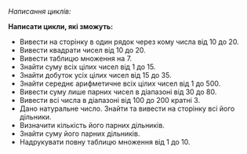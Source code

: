 _Написання циклів:_

**Написати цикли, які зможуть:**

* Вивести на сторінку в один рядок через кому числа від 10 до 20.
* Вивести квадрати чисел від 10 до 20.
* Вивести таблицю множення на 7.
* Знайти суму всіх цілих чисел від 1 до 15.
* Знайти добуток усіх цілих чисел від 15 до 35.
* Знайти середнє арифметичне всіх цілих чисел від 1 до 500.
* Вивести суму лише парних чисел в діапазоні від 30 до 80.
* Вивести всі числа в діапазоні від 100 до 200 кратні 3.
* Дано натуральне число. Знайти та вивести на сторінку всі його дільники.
* Визначити кількість його парних дільників.
* Знайти суму його парних дільників.
* Надрукувати повну таблицю множення від 1 до 10.